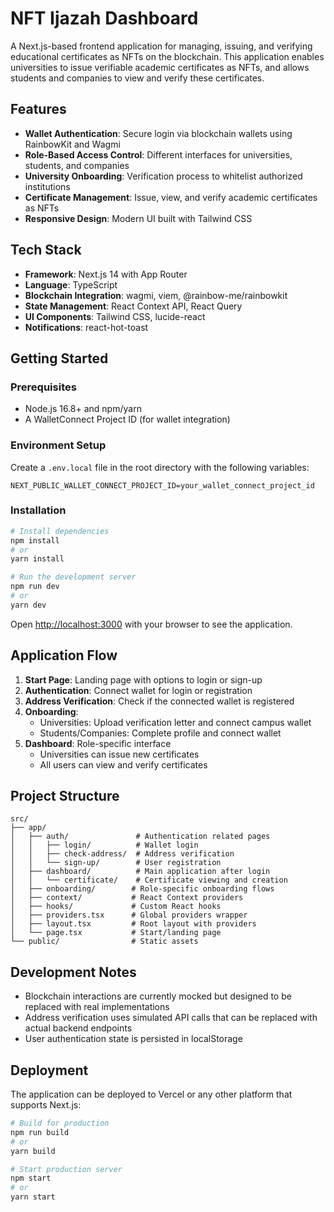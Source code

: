 # NFT Ijazah Dashboard

A Next.js-based frontend application for managing, issuing, and verifying educational certificates as NFTs on the blockchain. This application enables universities to issue verifiable academic certificates as NFTs, and allows students and companies to view and verify these certificates.

## Features

- **Wallet Authentication**: Secure login via blockchain wallets using RainbowKit and Wagmi
- **Role-Based Access Control**: Different interfaces for universities, students, and companies
- **University Onboarding**: Verification process to whitelist authorized institutions
- **Certificate Management**: Issue, view, and verify academic certificates as NFTs
- **Responsive Design**: Modern UI built with Tailwind CSS

## Tech Stack

- **Framework**: Next.js 14 with App Router
- **Language**: TypeScript
- **Blockchain Integration**: wagmi, viem, @rainbow-me/rainbowkit
- **State Management**: React Context API, React Query
- **UI Components**: Tailwind CSS, lucide-react
- **Notifications**: react-hot-toast

## Getting Started

### Prerequisites

- Node.js 16.8+ and npm/yarn
- A WalletConnect Project ID (for wallet integration)

### Environment Setup

Create a `.env.local` file in the root directory with the following variables:

```
NEXT_PUBLIC_WALLET_CONNECT_PROJECT_ID=your_wallet_connect_project_id
```

### Installation

```bash
# Install dependencies
npm install
# or
yarn install

# Run the development server
npm run dev
# or
yarn dev
```

Open [http://localhost:3000](http://localhost:3000) with your browser to see the application.

## Application Flow

1. **Start Page**: Landing page with options to login or sign-up
2. **Authentication**: Connect wallet for login or registration
3. **Address Verification**: Check if the connected wallet is registered
4. **Onboarding**: 
   - Universities: Upload verification letter and connect campus wallet
   - Students/Companies: Complete profile and connect wallet
5. **Dashboard**: Role-specific interface
   - Universities can issue new certificates
   - All users can view and verify certificates

## Project Structure

```
src/
├── app/
│   ├── auth/               # Authentication related pages
│   │   ├── login/          # Wallet login
│   │   ├── check-address/  # Address verification
│   │   └── sign-up/        # User registration 
│   ├── dashboard/          # Main application after login
│   │   └── certificate/    # Certificate viewing and creation
│   ├── onboarding/        # Role-specific onboarding flows
│   ├── context/           # React Context providers
│   ├── hooks/             # Custom React hooks
│   ├── providers.tsx      # Global providers wrapper
│   ├── layout.tsx         # Root layout with providers
│   └── page.tsx           # Start/landing page
└── public/                # Static assets
```

## Development Notes

- Blockchain interactions are currently mocked but designed to be replaced with real implementations
- Address verification uses simulated API calls that can be replaced with actual backend endpoints
- User authentication state is persisted in localStorage

## Deployment

The application can be deployed to Vercel or any other platform that supports Next.js:

```bash
# Build for production
npm run build
# or
yarn build

# Start production server
npm start
# or
yarn start
```
